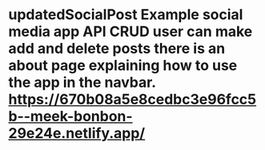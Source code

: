 # updatedSocialPost Example social media app API CRUD user can make add and delete posts there is an about page explaining how to use the app in the navbar. https://670b08a5e8cedbc3e96fcc5b--meek-bonbon-29e24e.netlify.app/
